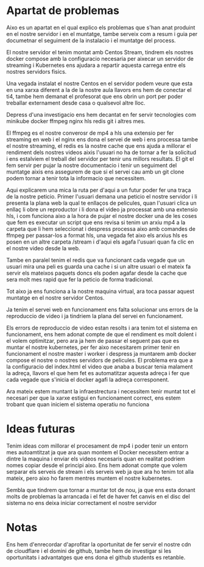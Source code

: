 # Apartat de problemas

Aixo es un apartat en el qual explico els problemas que s'han anat produint en el nostre servidor i en el muntatge, tambe serveix com a resum i guia per documetnar el seguiment de la instalacio i el muntatge del process.

El nostre servidor el tenim montat amb Centos Stream, tindrem els nostres docker compose amb la configuracio necesaria per aixecar un servidor de streaming i Kubernetes ens ajudara a repartir aquesta carrega entre els nostres servidors fisics.

Una vegada instalat el nostre Centos en el servidor podem veure que esta en una xarxa diferent a la de la nostre aula llavors ens hem de conectar el ti4, tambe hem demanat el profesorat que ens obrin un port per poder treballar externament desde casa o qualsevol altre lloc.

Depress d'una investigacio ens hem decantat en fer servir tecnologies com minikube docker ffmpeg nginx hls redis git i altres mes.

El ffmpeg es el nostre converosr de mp4 a hls una extensio per fer streaming en web i el nginx ens dona el servei de web i ens processa tambe el nostre streaming, el redis es la nostre cache que ens ajuda a millorar el rendiment dels nostres videos aixis l'usuari no ha de tornar a fer la solicitud i ens estalviem el treball del servidor per tenir uns millors resultats.
El git el fem servir per pujar la nostre documentacio i tenir un seguiment del muntatge aixis ens assegurem de que si el servei cau amb un git clone podem tornar a tenir tota la informacio que necessitem.

Aqui explicarem una mica la ruta per d'aqui a un futur poder fer una traça de la nostre peticio.
Primer l'usuari demana una peticio el nostre servidor i li presenta la plana web la qual te enllaços de pelicules, quan l'usuari clica un enllaç li obre un reproductor i li dona el video ja processat amb una extensio hls, i com funciona aixo  a la hora de pujar el nostre docker una de les coses que fem es executar un script que ens revisa si tenim un arxiu mp4 a la carpeta que li hem seleccionat i despress processa aixo amb comandes de ffmpeg per passar-los a format hls, una vegada fet aixo els arxius hls es posen en un altre carpeta /stream i d'aqui els agafa l'usuari quan fa clic en el nostre video desde la web.

Tambe en paralel tenim el redis que va funcionant cada vegade que un usuari mira una peli es guarda una cache i si un altre usuari o el mateix fa servir els mateixos paquets doncs els poden agafar desde la cache que sera molt mes rapid que fer la peticio de forma tradicional.

Tot aixo ja ens funciona a la nostre maquina virtual, ara toca passar aquest muntatge en el nostre servidor Centos.

Ja tenim el servei web en funcionament ens falta solucionar uns errors de la reproduccio de video i ja tindriem la plana del servei en funcionament.

Els errors de reproduccio de video estan resolts i ara tenim tot el sistema en funcionament, ens hem adonat compte de que el rendiment es molt dolent i el volem optimitzar, pero ara ja hem de passar el seguent pas que es muntar el nostre kubernetes, per fer aixo necesitarem primer tenir en funcionament el nostre master i worker i despress ja muntarem amb docker compose el nostre o nostres servidors de pelicules.
El problema era que a la configuracio del index.html el video que anaba a buscar tenia malament la adreça, llavors el que hem fet es automatitzar aquesta adreça i fer que cada vegade que s'inicia el docker agafi la adreça corresponent.

Ara mateix estem muntant la infraestrectura i necessitem tenir muntat tot el necesari per que la xarxe estigui en funcionament correct, ens estem trobant que quan iniciem el sistema operatiu no funciona 

# Ideas futuras
Tenim ideas com millorar el procesament de mp4 i poder tenir un entorn mes autoamtitzat ja que ara quan montem el Docker necessitem entrar a dintre la maquina i enviar els videos necesaris quan en realitat podriem nomes copiar desde el principi aixo.
Ens hem adonat compte que volem serparar els serveis de stream i els serveis web ja que ara ho tenim tot alla mateix, pero aixo ho farem mentres muntem el nostre kubernetes.

Sembla que tindrem que tornar a muntar tot de nou, ja que ens esta donant molts de problemas la arrancada i el fet de haver fet canvis en el disc del sistema no ens deixa iniciar correctament el nostre servidor

# Notas
Ens hem d'enrecordar d'aprofitar la oportunitat de fer servir el nostre cdn de cloudflare i el domini de github, tambe hem de investigar si les oportunitats i advantatges que ens dona el github students es retanble.
